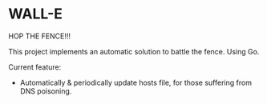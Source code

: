 WALL-E
======

HOP THE FENCE!!!


This project implements an automatic solution to battle the fence. Using Go.

Current feature: 
   * Automatically & periodically update hosts file, for those suffering from DNS poisoning.
